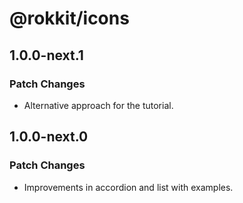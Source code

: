 # @rokkit/icons

## 1.0.0-next.1

### Patch Changes

- Alternative approach for the tutorial.

## 1.0.0-next.0

### Patch Changes

- Improvements in accordion and list with examples.
